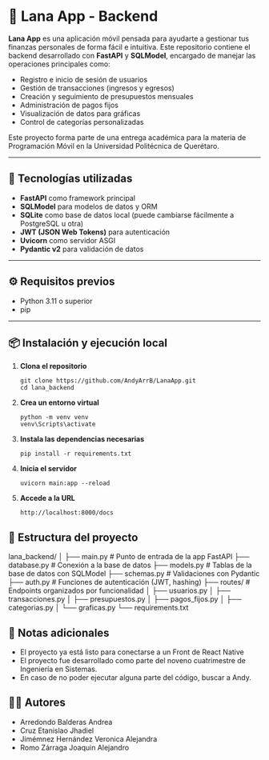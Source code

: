 # 💸 Lana App - Backend

**Lana App** es una aplicación móvil pensada para ayudarte a gestionar tus finanzas personales de forma fácil e intuitiva. Este repositorio contiene el backend desarrollado con **FastAPI** y **SQLModel**, encargado de manejar las operaciones principales como:

- Registro e inicio de sesión de usuarios
- Gestión de transacciones (ingresos y egresos)
- Creación y seguimiento de presupuestos mensuales
- Administración de pagos fijos
- Visualización de datos para gráficas
- Control de categorías personalizadas

Este proyecto forma parte de una entrega académica para la materia de Programación Móvil en la Universidad Politécnica de Querétaro.

---

## 🚀 Tecnologías utilizadas

- **FastAPI** como framework principal
- **SQLModel** para modelos de datos y ORM
- **SQLite** como base de datos local (puede cambiarse fácilmente a PostgreSQL u otra)
- **JWT (JSON Web Tokens)** para autenticación
- **Uvicorn** como servidor ASGI
- **Pydantic v2** para validación de datos

---

## ⚙️ Requisitos previos

- Python 3.11 o superior
- pip 

---

## 📦 Instalación y ejecución local

1. **Clona el repositorio**
   ```terminal
   git clone https://github.com/AndyArrB/LanaApp.git
   cd lana_backend
2. **Crea un entorno virtual**
   ```terminal
   python -m venv venv
   venv\Scripts\activate
3. **Instala las dependencias necesarias**
   ```terminal
   pip install -r requirements.txt
4. **Inicia el servidor**
   ```terminal
   uvicorn main:app --reload
5. **Accede a la URL**
   ```terminal
   http://localhost:8000/docs

## 📁 Estructura del proyecto
lana_backend/
│
├── main.py                  # Punto de entrada de la app FastAPI
├── database.py              # Conexión a la base de datos
├── models.py                # Tablas de la base de datos con SQLModel
├── schemas.py               # Validaciones con Pydantic
├── auth.py                  # Funciones de autenticación (JWT, hashing)
├── routes/                  # Endpoints organizados por funcionalidad
│   ├── usuarios.py
│   ├── transacciones.py
│   ├── presupuestos.py
│   ├── pagos_fijos.py
│   ├── categorias.py
│   └── graficas.py
└── requirements.txt

## 📌 Notas adicionales
- El proyecto ya está listo para conectarse a un Front de React Native
- El proyecto fue desarrollado como parte del noveno cuatrimestre de Ingeniería en Sistemas.
- En caso de no poder ejecutar alguna parte del código, buscar a Andy.

## 🧑‍💻 Autores
- Arredondo Balderas Andrea
- Cruz Etanislao Jhadiel
- Jimémnez Hernández Veronica Alejandra
- Romo Zárraga Joaquin Alejandro
   

